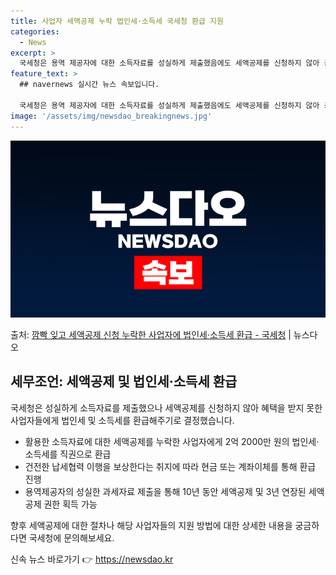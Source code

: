 ```yaml
---
title: 사업자 세액공제 누락 법인세·소득세 국세청 환급 지원
categories:
  - News
excerpt: >
  국세청은 용역 제공자에 대한 소득자료를 성실하게 제출했음에도 세액공제를 신청하지 않아 공제 혜택을 받지 못한…
feature_text: >
  ## navernews 실시간 뉴스 속보입니다.

  국세청은 용역 제공자에 대한 소득자료를 성실하게 제출했음에도 세액공제를 신청하지 않아 공제 혜택을 받지 못한…
image: '/assets/img/newsdao_breakingnews.jpg'
---
```


![뉴스다오 속보](/assets/img/newsdao_breakingnews.jpg)

<p>출처: <a href="https://newsdao.kr/3315" rel="dofollow">깜빡 잊고 세액공제 신청 누락한 사업자에 법인세·소득세 환급 - 국세청</a> | 뉴스다오</p>

<h2 data-ke-size="size26">세무조언: 세액공제 및 법인세·소득세 환급</h2>
국세청은 성실하게 소득자료를 제출했으나 세액공제를 신청하지 않아 혜택을 받지 못한 사업자들에게 법인세 및 소득세를 환급해주기로 결정했습니다.

<ul>
  <li>활용한 소득자료에 대한 세액공제를 누락한 사업자에게 2억 2000만 원의 법인세·소득세를 직권으로 환급</li>
  <li>건전한 납세협력 이행을 보상한다는 취지에 따라 현금 또는 계좌이체를 통해 환급 진행</li>
  <li>용역제공자의 성실한 과세자료 제출을 통해 10년 동안 세액공제 및 3년 연장된 세액공제 권한 획득 가능</li>
</ul>

향후 세액공제에 대한 절차나 해당 사업자들의 지원 방법에 대한 상세한 내용을 궁금하다면 국세청에 문의해보세요. 

신속 뉴스 바로가기 👉 <a href="https://newsdao.kr" rel="dofollow">https://newsdao.kr</a>


